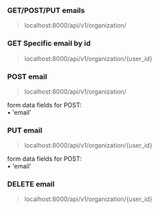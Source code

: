 ### GET/POST/PUT emails 
>localhost:8000/api/v1/organization/

### GET Specific email by id
>localhost:8000/api/v1/organization/{user_id}

### POST email
>localhost:8000/api/v1/organization/

form data fields for POST:  
• 'email'

### PUT email
>localhost:8000/api/v1/organization/{user_id}

form data fields for POST:  
• 'email'

### DELETE email
>localhost:8000/api/v1/organization/{user_id}
